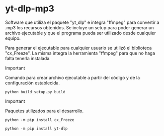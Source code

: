 # yt-dlp-mp3

Software que utiliza el paquete "yt_dlp" e integra "ffmpeg" para convertir a .mp3 los recursos obtenidos.
Se incluye un setup para poder generar un archivo ejecutable y que el programa pueda ser utilizado desde cualquier equipo.

Para generar el ejecutable para cualquier usuario se utilizó el biblioteca "cx_Freeze". La misma integra la herramienta "ffmpeg" para que no haga falta tenerla instalada.

> [!Important]
> Comando para crear archivo ejecutable a partir del código y de la configuración establecida.

```
python build_setup.py build
```

> [!Important]
> Paquetes utilizados para el desarrollo.

```
python -m pip install cx_Freeze

python -m pip install yt-dlp
```
